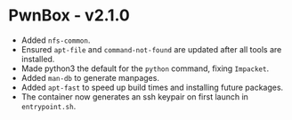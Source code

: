 # PwnBox - v2.1.0

* Added `nfs-common`.
* Ensured `apt-file` and `command-not-found` are updated after all tools are installed.
* Made python3 the default for the `python` command, fixing `Impacket`.
* Added `man-db` to generate manpages.
* Added `apt-fast` to speed up build times and installing future packages.
* The container now generates an ssh keypair on first launch in `entrypoint.sh`.
